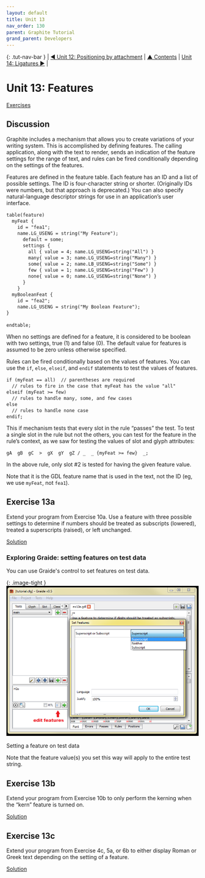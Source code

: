 ```yaml
---
layout: default
title: Unit 13
nav_order: 130
parent: Graphite Tutorial
grand_parent: Developers
---
```


{: .tut-nav-bar }
|  [&#x25C0; Unit 12: Positioning by attachment](graide_tutorial12) | [&#x25B2; Contents](../graide_tutorial#contents) | [Unit 14: Ligatures &#x25B6;](graide_tutorial14) |

# Unit 13: Features

[Exercises](graide_tutorial13#exercise-13a)

## Discussion

Graphite includes a mechanism that allows you to create variations of your writing system. This is accomplished by defining features. The calling application, along with the text to render, sends an indication of the feature settings for the range of text, and rules can be fired conditionally depending on the settings of the features.

Features are defined in the feature table. Each feature has an ID and a list of possible settings. The ID is four-character string or shorter. (Originally IDs were numbers, but that approach is deprecated.) You can also specify natural-language descriptor strings for use in an application’s user interface.

```
table(feature)
  myFeat {
    id = "fea1";
    name.LG_USENG = string("My Feature");
      default = some;
      settings {
        all { value = 4; name.LG_USENG=string("All") }
        many{ value = 3; name.LG_USENG=string("Many") }
        some{ value = 2; name.LB_USENG=string("Some") }
        few { value = 1; name.LG_USENG=string("Few") }
        none{ value = 0; name.LG_USENG=string("None") }
      }
    }
  myBooleanFeat {
    id = "fea2";
    name.LG_USENG = string("My Boolean Feature");
}

endtable;
```

When no settings are defined for a feature, it is considered to be boolean with two settings, true (1) and false (0). The default value for features is assumed to be zero unless otherwise specified.

Rules can be fired conditionally based on the values of features. You can use the `if`, `else`, `elseif`, and `endif` statements to test the values of features.

```
if (myFeat == all)  // parentheses are required
  // rules to fire in the case that myFeat has the value "all"
elseif (myFeat >= few)
  // rules to handle many, some, and few cases
else
  // rules to handle none case
endif;
```

This if mechanism tests that every slot in the rule “passes” the test. To test a single slot in the rule but not the others, you can test for the feature in the rule’s context, as we saw for testing the values of slot and glyph attributes:

```
gA  gB  gC  >  gX  gY  gZ / _  _ {myFeat >= few}  _;
```

In the above rule, only slot #2 is tested for having the given feature value.

Note that it is the GDL feature name that is used in the text, not the ID (eg, we use `myFeat`, not `fea1`).

## Exercise 13a

Extend your program from Exercise 10a. Use a feature with three possible settings to determine if numbers should be treated as subscripts (lowered), treated a superscripts (raised), or left unchanged.

[Solution](graphite_tut_solutions#exercise-13a)

### Exploring Graide: setting features on test data

You can use Graide's control to set features on test data.

{: .image-tight }
![Setting a feature on test data](../assets/images/graide13_1_features.png)

<figcaption>Setting a feature on test data</figcaption>

Note that the feature value(s) you set this way will apply to the entire test string.

## Exercise 13b

Extend your program from Exercise 10b to only perform the kerning when the “kern” feature is turned on.

[Solution](graphite_tut_solutions#exercise-13b)

## Exercise 13c

Extend your program from Exercise 4c, 5a, or 6b to either display Roman or Greek text depending on the setting of a feature.

[Solution](graphite_tut_solutions#exercise-13c)